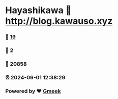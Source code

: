 # Hayashikawa :link: http://blog.kawauso.xyz 
### :page_facing_up: [19](http://blog.kawauso.xyz/tag.html) 
### :speech_balloon: 2 
### :hibiscus: 20858 
### :alarm_clock: 2024-06-01 12:38:29 
### Powered by :heart: [Gmeek](https://github.com/Meekdai/Gmeek)
